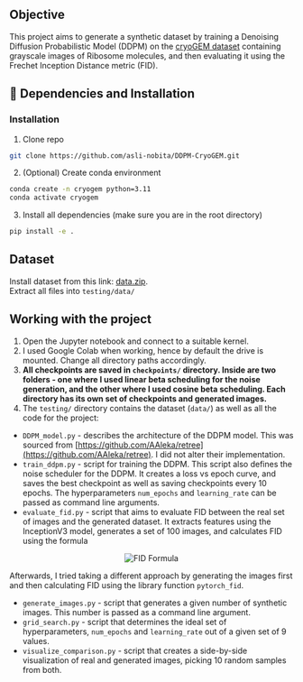 ## Objective

This project aims to generate a synthetic dataset by training a Denoising Diffusion Probabilistic Model (DDPM) on the [cryoGEM dataset](https://github.com/Cellverse/CryoGEM) containing grayscale images of Ribosome molecules, and then evaluating it using the Frechet Inception Distance metric (FID).

## 🔧 Dependencies and Installation

### Installation

1. Clone repo

```bash
git clone https://github.com/asli-nobita/DDPM-CryoGEM.git
```

2. (Optional) Create conda environment

```bash
conda create -n cryogem python=3.11
conda activate cryogem
```

3. Install all dependencies (make sure you are in the root directory)

```bash
pip install -e .
```

## Dataset

Install dataset from this link: [data.zip](https://www.dropbox.com/scl/fi/0zczm5hlb1h8qes1kobhz/data.zip?rlkey=46ob2ywa80t1mcvezy4lj6tu2&st=626po0mp&dl=0).  
Extract all files into `testing/data/`

## Working with the project

1. Open the Jupyter notebook and connect to a suitable kernel.
2. I used Google Colab when working, hence by default the drive is mounted. Change all directory paths accordingly.
3. **All checkpoints are saved in `checkpoints/` directory. Inside are two folders - one where I used linear beta scheduling for the noise generation, and the other where I used cosine beta scheduling. Each directory has its own set of checkpoints and generated images.**
4. The `testing/` directory contains the dataset (`data/`) as well as all the code for the project:
<!-- prettier-ignore-start -->
  -   `DDPM_model.py` - describes the architecture of the DDPM model. This was sourced from [https://github.com/AAleka/retree](https://github.com/AAleka/retree). I did not alter their implementation.
  -   `train_ddpm.py` - script for training the DDPM. This script also defines the noise scheduler for the DDPM. It creates a loss vs epoch curve, and saves the best checkpoint as well as saving checkpoints every 10 epochs. The hyperparameters `num_epochs` and `learning_rate` can be passed as command line arguments.
  -   `evaluate_fid.py` - script that aims to evaluate FID between the real set of images and the generated dataset. It extracts features using the InceptionV3 model, generates a set of 100 images, and calculates FID using the formula  
  <p align="center">
  <img src="https://latex.codecogs.com/svg.image?\bg{white}$$FID=||\mu_1-\mu_2||^2&plus;\text{Tr}(\Sigma_1&plus;\Sigma_2-2(\Sigma_1\Sigma_2)^{1/2})$$" alt="FID Formula">
  </p>
  
  Afterwards, I tried taking a different approach by generating the images first and then calculating FID using the library function `pytorch_fid`.

  -   `generate_images.py` - script that generates a given number of synthetic images. This number is passed as a command line argument.
  -   `grid_search.py` - script that determines the ideal set of hyperparameters, `num_epochs` and `learning_rate` out of a given set of 9 values.
  -   `visualize_comparison.py` - script that creates a side-by-side visualization of real and generated images, picking 10 random samples from both.
<!-- prettier-ignore-end -->